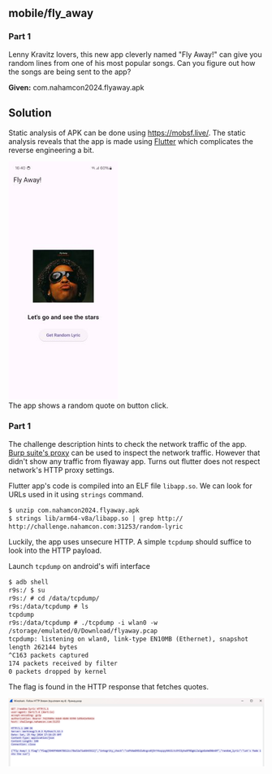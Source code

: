 ## mobile/fly_away

### Part 1
Lenny Kravitz lovers, this new app cleverly named "Fly Away!" can give you random lines from one of his most popular songs. Can you figure out how the songs are being sent to the app?

**Given:** com.nahamcon2024.flyaway.apk

## Solution

Static analysis of APK can be done using https://mobsf.live/. The static analysis reveals that the app is made using [Flutter](https://flutter.dev/) which complicates the reverse engineering a bit.

![Flyaway app](app.jpg)  
The app shows a random quote on button click.

### Part 1
The challenge description hints to check the network traffic of the app. 
[Burp suite's proxy](https://portswigger.net/burp/documentation/desktop/tools/proxy) can be used to inspect the network traffic. However that didn't show any traffic from flyaway app. Turns out flutter does not respect network's HTTP proxy settings.

Flutter app's code is compiled into an ELF file `libapp.so`. We can look for URLs used in it using `strings` command.
```
$ unzip com.nahamcon2024.flyaway.apk
$ strings lib/arm64-v8a/libapp.so | grep http://
http://challenge.nahamcon.com:31253/random-lyric
```

Luckily, the app uses unsecure HTTP. A simple `tcpdump` should suffice to look into the HTTP payload. 

Launch `tcpdump` on android's wifi interface
```
$ adb shell
r9s:/ $ su
r9s:/ # cd /data/tcpdump/
r9s:/data/tcpdump # ls
tcpdump
r9s:/data/tcpdump # ./tcpdump -i wlan0 -w /storage/emulated/0/Download/flyaway.pcap
tcpdump: listening on wlan0, link-type EN10MB (Ethernet), snapshot length 262144 bytes
^C163 packets captured
174 packets received by filter
0 packets dropped by kernel
```

The flag is found in the HTTP response that fetches quotes.

![Response containing the flag](flag-resp.png)